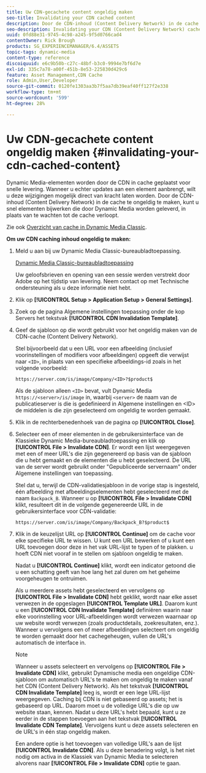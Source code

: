 ```yaml
---
title: Uw CDN-gecachete content ongeldig maken
seo-title: Invalidating your CDN cached content
description: Door de CDN-inhoud (Content Delivery Network) in de cache te ongeldig te maken, kunt u snel elementen bijwerken die door Dynamic Media worden geleverd, in plaats van te wachten tot de cache verloopt.
seo-description: Invalidating your CDN (Content Delivery Network) cached content lets you quickly update assets that are delivered by Dynamic Media, instead of waiting for the cache to expire.
uuid: 0fd88e31-9745-4c98-a245-9f5d0766cad4
contentOwner: Rick Brough
products: SG_EXPERIENCEMANAGER/6.4/ASSETS
topic-tags: dynamic-media
content-type: reference
discoiquuid: e6c9b50b-c27c-48bf-b3c0-9994e7bf6d7e
exl-id: 335c7a78-a00f-451b-8e53-225830d429c6
feature: Asset Management,CDN Cache
role: Admin,User,Developer
source-git-commit: 0120fe1303aa3b7f5aa7db39eaf40ff127f2e338
workflow-type: tm+mt
source-wordcount: '599'
ht-degree: 28%

---
```


# Uw CDN-gecachete content ongeldig maken {#invalidating-your-cdn-cached-content}

Dynamic Media-elementen worden door de CDN in cache geplaatst voor snelle levering. Wanneer u echter updates aan een element aanbrengt, wilt u deze wijzigingen mogelijk direct van kracht laten worden. Door de CDN-inhoud (Content Delivery Network) in de cache te ongeldig te maken, kunt u snel elementen bijwerken die door Dynamic Media worden geleverd, in plaats van te wachten tot de cache verloopt.

Zie ook [Overzicht van cache in Dynamic Media Classic](https://helpx.adobe.com/experience-manager/scene7/kb/base/caching-questions/scene7-caching-overview.html).

**Om uw CDN caching inhoud ongeldig te maken:**

1. Meld u aan bij uw Dynamic Media Classic-bureaubladtoepassing.

   [Dynamic Media Classic-bureaubladtoepassing](https://experienceleague.adobe.com/docs/dynamic-media-classic/using/intro/dynamic-media-classic-desktop-app.html#system-requirements-dmc-app)

   Uw geloofsbrieven en opening van een sessie werden verstrekt door Adobe op het tijdstip van levering. Neem contact op met Technische ondersteuning als u deze informatie niet hebt.

1. Klik op **[!UICONTROL Setup > Application Setup > General Settings]**.
1. Zoek op de pagina Algemene instellingen toepassing onder de kop Servers het tekstvak **[!UICONTROL CDN Invalidation Template]**.

1. Geef de sjabloon op die wordt gebruikt voor het ongeldig maken van de CDN-cache (Content Delivery Network).

   Stel bijvoorbeeld dat u een URL voor een afbeelding (inclusief voorinstellingen of modifiers voor afbeeldingen) opgeeft die verwijst naar `<ID>`, in plaats van een specifieke afbeeldings-id zoals in het volgende voorbeeld:

   `https://server.com/is/image/Company/<ID>?$product$`

   Als de sjabloon alleen `<ID>` bevat, vult Dynamic Media `https://<server>/is/image` in, waarbij `<server>` de naam van de publicatieserver is die is gedefinieerd in Algemene instellingen en &lt;ID> de middelen is die zijn geselecteerd om ongeldig te worden gemaakt.

1. Klik in de rechterbenedenhoek van de pagina op **[!UICONTROL Close]**.
1. Selecteer een of meer elementen in de gebruikersinterface van de Klassieke Dynamic Media-bureaubladtoepassing en klik op **[!UICONTROL File > Invalidate CDN]**. Er wordt een lijst weergegeven met een of meer URL&#39;s die zijn gegenereerd op basis van de sjabloon die u hebt gemaakt en de elementen die u hebt geselecteerd. De URL van de server wordt gebruikt onder &quot;Gepubliceerde servernaam&quot; onder Algemene instellingen van toepassing.

   Stel dat u, terwijl de CDN-validatiesjabloon in de vorige stap is ingesteld, één afbeelding met afbeeldingselementen hebt geselecteerd met de naam `Backpack_B`. Wanneer u op **[!UICONTROL File > Invalidate CDN]** klikt, resulteert dit in de volgende gegenereerde URL in de gebruikersinterface voor CDN-validatie:

   `https://server.com/is/image/Company/Backpack_B?$product$`

1. Klik in de keuzelijst URL op **[!UICONTROL Continue]** om de cache voor elke specifieke URL te wissen. U kunt een URL bewerken of u kunt een URL toevoegen door deze in het vak URL-lijst te typen of te plakken. u hoeft CDN niet vooraf in te stellen om sjabloon ongeldig te maken.

   Nadat u **[!UICONTROL Continue]** klikt, wordt een indicator getoond die u een schatting geeft van hoe lang het zal duren om het geheime voorgeheugen te ontruimen.

   Als u meerdere assets hebt geselecteerd en vervolgens op **[!UICONTROL File > Invalidate CDN]** hebt geklikt, wordt naar elke asset verwezen in de opgeslagen **[!UICONTROL Template URL]**. Daarom kunt u een **[!UICONTROL CDN Invalidate Template]** definiëren waarin naar elke voorinstelling voor URL-afbeeldingen wordt verwezen waarnaar op uw website wordt verwezen (zoals productdetails, zoekresultaten, enz.). Wanneer u vervolgens een of meer afbeeldingen selecteert om ongeldig te worden gemaakt door het cachegeheugen, vullen de URL&#39;s automatisch de interface in.

   >[!NOTE]
   >
   >Wanneer u assets selecteert en vervolgens op **[!UICONTROL File > Invalidate CDN]** klikt, gebruikt Dynamische media een ongeldige CDN-sjabloon om automatisch URL&#39;s te maken om ongeldig te maken vanaf het CDN (Content Delivery Network). Als het tekstvak **[!UICONTROL CDN Invalidate Template]** leeg is, wordt er een lege URL-lijst weergegeven. Caching bij CDN is niet gebaseerd op assets; het is gebaseerd op URL. Daarom moet u de volledige URL&#39;s die op uw website staan, kennen. Nadat u deze URL&#39;s hebt bepaald, kunt u ze eerder in de stappen toevoegen aan het tekstvak **[!UICONTROL Invalidate CDN Template]**. Vervolgens kunt u deze assets selecteren en de URL&#39;s in één stap ongeldig maken.
   >
   >Een andere optie is het toevoegen van volledige URL&#39;s aan de lijst **[!UICONTROL Invalidate CDN]**. Als u deze benadering volgt, is het niet nodig om activa in de Klassiek van Dynamic Media te selecteren alvorens naar **[!UICONTROL File > Invalidate CDN]** optie te gaan.
